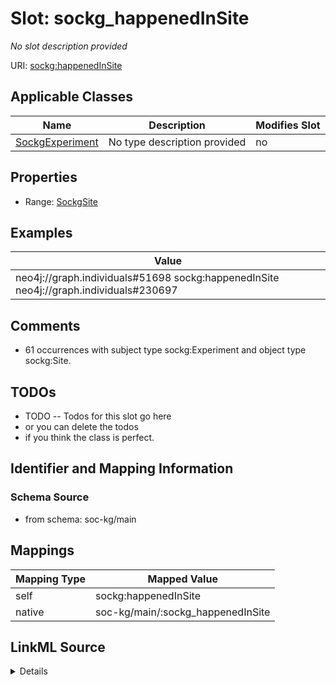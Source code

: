 

# Slot: sockg_happenedInSite


_No slot description provided_





URI: [sockg:happenedInSite](http://www.semanticweb.org/sockg/ontologies/2024/0/soil-carbon-ontology/happenedInSite)



<!-- no inheritance hierarchy -->





## Applicable Classes

| Name | Description | Modifies Slot |
| --- | --- | --- |
| [SockgExperiment](../classes/SockgExperiment.md) | No type description provided |  no  |







## Properties

* Range: [SockgSite](../classes/SockgSite.md)






## Examples

| Value |
| --- |
| neo4j://graph.individuals#51698 sockg:happenedInSite neo4j://graph.individuals#230697 |

## Comments

* 61 occurrences with subject type sockg:Experiment and object type sockg:Site.

## TODOs

* TODO -- Todos for this slot go here
* or you can delete the todos
* if you think the class is perfect.

## Identifier and Mapping Information







### Schema Source


* from schema: soc-kg/main




## Mappings

| Mapping Type | Mapped Value |
| ---  | ---  |
| self | sockg:happenedInSite |
| native | soc-kg/main/:sockg_happenedInSite |




## LinkML Source

<details>
```yaml
name: sockg_happenedInSite
description: No slot description provided
todos:
- TODO -- Todos for this slot go here
- or you can delete the todos
- if you think the class is perfect.
comments:
- 61 occurrences with subject type sockg:Experiment and object type sockg:Site.
examples:
- value: neo4j://graph.individuals#51698 sockg:happenedInSite neo4j://graph.individuals#230697
from_schema: soc-kg/main
rank: 1000
slot_uri: sockg:happenedInSite
alias: sockg_happenedInSite
domain_of:
- sockg_Experiment
range: sockg_Site

```
</details>